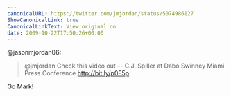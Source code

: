 ```yaml
---
canonicalURL: https://twitter.com/jmjordan/status/5074986127
ShowCanonicalLink: true
CanonicalLinkText: View original on
date: 2009-10-22T17:50:26+00:00
---
```

@jasonmjordan06:

> @jmjordan Check this video out -- C.J. Spiller at Dabo Swinney Miami Press Conference http://bit.ly/p0F5p

Go Mark!
